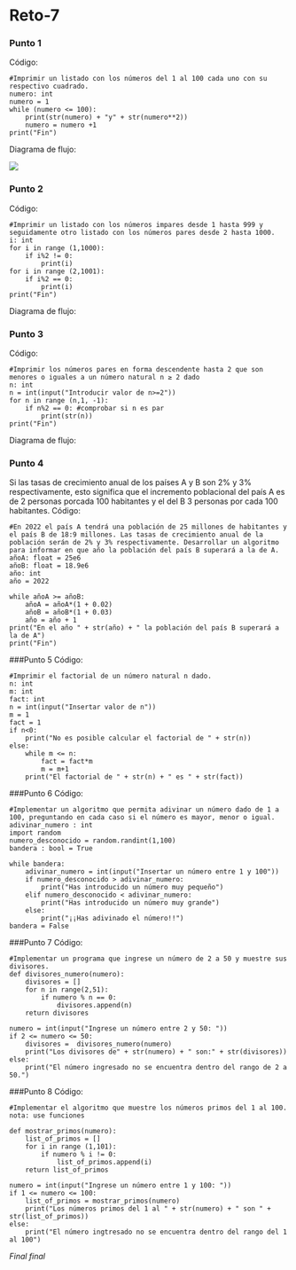 # Reto-7
### Punto 1 
Código:
```
#Imprimir un listado con los números del 1 al 100 cada uno con su respectivo cuadrado.
numero: int 
numero = 1
while (numero <= 100):
    print(str(numero) + "y" + str(numero**2)) 
    numero = numero +1
print("Fin")
```
Diagrama de flujo:

[![](https://mermaid.ink/img/pako:eNpNkL1Ow0AMx1_FurGkUsuYAUSaVjDQgTKRdLByLj1xH8F3B6qSvBgrL8alaSU82f7__NmJxkkSuTho990ckQO8lrWFZA-VjYbY5aBs2MN8fgdF9YhaI8OkzGa3-4ktzvKq2_7-jAKQB0PWMXxGguVicT9M3Grk-p3qoaxeqKWgGFpkvDSEm-V5UPGf3roe1tWTaVmZhGvn4Qu14zRD0rXwBD56aCJKRun8Za11qt9UG2WnWGQiwQaVTAd3Y6oW4UiGapEnVyJ_1KK2Q-IwBrc72UbkgSNlIrYSA5UK3xmNyA-ofcqSVMHx8_TB8yMz0aJ9c-7KDH8DJHKj?type=png)](https://mermaid.live/edit#pako:eNpNkL1Ow0AMx1_FurGkUsuYAUSaVjDQgTKRdLByLj1xH8F3B6qSvBgrL8alaSU82f7__NmJxkkSuTho990ckQO8lrWFZA-VjYbY5aBs2MN8fgdF9YhaI8OkzGa3-4ktzvKq2_7-jAKQB0PWMXxGguVicT9M3Grk-p3qoaxeqKWgGFpkvDSEm-V5UPGf3roe1tWTaVmZhGvn4Qu14zRD0rXwBD56aCJKRun8Za11qt9UG2WnWGQiwQaVTAd3Y6oW4UiGapEnVyJ_1KK2Q-IwBrc72UbkgSNlIrYSA5UK3xmNyA-ofcqSVMHx8_TB8yMz0aJ9c-7KDH8DJHKj)

### Punto 2
Código:
```
#Imprimir un listado con los números impares desde 1 hasta 999 y seguidamente otro listado con los números pares desde 2 hasta 1000.
i: int
for i in range (1,1000):
    if i%2 != 0:
        print(i)
for i in range (2,1001):
    if i%2 == 0:
        print(i)
print("Fin")
```
Diagrama de flujo:

### Punto 3
Código:
```
#Imprimir los números pares en forma descendente hasta 2 que son menores o iguales a un número natural n ≥ 2 dado
n: int
n = int(input("Introducir valor de n>=2"))
for n in range (n,1, -1):
    if n%2 == 0: #comprobar si n es par
        print(str(n))
print("Fin")
```
Diagrama de flujo:

### Punto 4
Si las tasas de crecimiento anual de los países A y B son 2% y 3% respectivamente, esto significa que el incremento poblacional del país A es de 2 personas porcada 100 habitantes y el del B 3 personas por cada 100 habitantes. 
Código:
```
#En 2022 el país A tendrá una población de 25 millones de habitantes y el país B de 18:9 millones. Las tasas de crecimiento anual de la población serán de 2% y 3% respectivamente. Desarrollar un algoritmo para informar en que año la población del país B superará a la de A.
añoA: float = 25e6
añoB: float = 18.9e6
año: int
año = 2022

while añoA >= añoB:
    añoA = añoA*(1 + 0.02)
    añoB = añoB*(1 + 0.03)
    año = año + 1
print("En el año " + str(año) + " la población del país B superará a la de A")
print("Fin")
```

###Punto 5
Código:
```
#Imprimir el factorial de un número natural n dado.
n: int
m: int
fact: int
n = int(input("Insertar valor de n"))
m = 1
fact = 1
if n<0:
    print("No es posible calcular el factorial de " + str(n))
else:
    while m <= n:
        fact = fact*m
        m = m+1
    print("El factorial de " + str(n) + " es " + str(fact))
```

###Punto 6
Código:
```
#Implementar un algoritmo que permita adivinar un número dado de 1 a 100, preguntando en cada caso si el número es mayor, menor o igual.
adivinar_numero : int
import random
numero_desconocido = random.randint(1,100)
bandera : bool = True

while bandera:
    adivinar_numero = int(input("Insertar un número entre 1 y 100"))
    if numero_desconocido > adivinar_numero:
        print("Has introducido un número muy pequeño")
    elif numero_desconocido < adivinar_numero:
        print("Has introducido un número muy grande")
    else: 
        print("¡¡Has adivinado el número!!")
bandera = False 
```

###Punto 7
Código:
```
#Implementar un programa que ingrese un número de 2 a 50 y muestre sus divisores.
def divisores_numero(numero):
    divisores = []
    for n in range(2,51):
        if numero % n == 0:
            divisores.append(n)
    return divisores

numero = int(input("Ingrese un número entre 2 y 50: "))
if 2 <= numero <= 50:
    divisores =  divisores_numero(numero)
    print("Los divisores de" + str(numero) + " son:" + str(divisores))
else:
    print("El número ingresado no se encuentra dentro del rango de 2 a 50.")
```

###Punto 8
Código:
```
#Implementar el algoritmo que muestre los números primos del 1 al 100. nota: use funciones

def mostrar_primos(numero):
    list_of_primos = []
    for i in range (1,101):
        if numero % i != 0:
            list_of_primos.append(i)        
    return list_of_primos

numero = int(input("Ingrese un número entre 1 y 100: "))
if 1 <= numero <= 100:
    list_of_primos = mostrar_primos(numero)
    print("Los números primos del 1 al " + str(numero) + " son " + str(list_of_primos))
else:
    print("El número ingtresado no se encuentra dentro del rango del 1 al 100")
```
_Final final_
